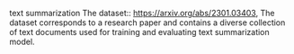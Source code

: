 text summarization
The dataset:: https://arxiv.org/abs/2301.03403,
The dataset corresponds to a research paper and contains a diverse collection of text documents used for training and evaluating text summarization model.
